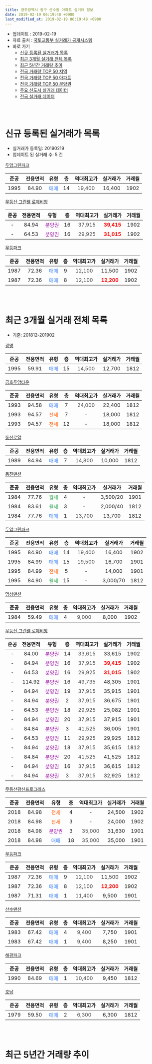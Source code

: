 ```yaml
---
title: 광주광역시 동구 산수동 아파트 실거래 정보
date: 2019-02-19 06:19:48 +0900
last_modified_at: 2019-02-19 06:19:48 +0900
---
```


* 업데이트 : 2019-02-19
* 자료 출처 : [국토교통부 실거래가 공개시스템](http://rt.molit.go.kr)
* 바로 가기
    * [신규 등록된 실거래가 목록](#신규-등록된-실거래가-목록)
    * [최근 3개월 실거래 전체 목록](#최근-3개월-실거래-전체-목록)
    * [최근 5년간 거래량 추이](#최근-5년간-거래량-추이)
    * [전국 거래량 TOP 50 지역](https://ayogom.github.io/apt-trade-info/최근-3개월-전국에서-가장-거래가-많이-발생한-지역)
    * [전국 거래량 TOP 50 아파트](https://ayogom.github.io/apt-trade-info/최근-3개월-전국에서-가장-거래가-많이-발생한-아파트)
    * [전국 거래량 TOP 50 분양권](https://ayogom.github.io/apt-trade-info/최근-3개월-전국에서-가장-거래가-많이-발생한-분양권)
    * [주요 신도시 실거래 데이터](https://ayogom.github.io/apt-trade-info/주요-신도시)
    * [전국 실거래 데이터](https://ayogom.github.io/apt-trade-info/전국)
<br>
 
<br>

# 신규 등록된 실거래가 목록
* 실거래가 등록일: 20190219
* 업데이트 된 실거래 수: 5 건


[두암그린파크](https://search.naver.com/search.naver?query=%EA%B4%91%EC%A3%BC%EA%B4%91%EC%97%AD%EC%8B%9C+%EB%8F%99%EA%B5%AC+%EC%82%B0%EC%88%98%EB%8F%99+%EB%91%90%EC%95%94%EA%B7%B8%EB%A6%B0%ED%8C%8C%ED%81%AC)

|준공|전용면적|유형|층|역대최고가|실거래가|거래월|
|:---:|:---:|:---:|:---:|:---:|:---:|:---:|
|1995|84.90|<span style="color:#4285f3">매매</span>|14|<span style="color:#444444">19,400</span>|16,400|1902|

[무등산 그린웰 로제비앙](https://search.naver.com/search.naver?query=%EA%B4%91%EC%A3%BC%EA%B4%91%EC%97%AD%EC%8B%9C+%EB%8F%99%EA%B5%AC+%EC%82%B0%EC%88%98%EB%8F%99+%EB%AC%B4%EB%93%B1%EC%82%B0+%EA%B7%B8%EB%A6%B0%EC%9B%B0+%EB%A1%9C%EC%A0%9C%EB%B9%84%EC%95%99)

|준공|전용면적|유형|층|역대최고가|실거래가|거래월|
|:---:|:---:|:---:|:---:|:---:|:---:|:---:|
|-|84.94|<span style="color:#9C11A5">분양권</span>|16|<span style="color:#444444">37,915</span>|<b><span style="color:#ff0000">39,415</span></b>|1902|
|-|64.53|<span style="color:#9C11A5">분양권</span>|16|<span style="color:#444444">29,925</span>|<b><span style="color:#ff0000">31,015</span></b>|1902|

[무등파크](https://search.naver.com/search.naver?query=%EA%B4%91%EC%A3%BC%EA%B4%91%EC%97%AD%EC%8B%9C+%EB%8F%99%EA%B5%AC+%EC%82%B0%EC%88%98%EB%8F%99+%EB%AC%B4%EB%93%B1%ED%8C%8C%ED%81%AC)

|준공|전용면적|유형|층|역대최고가|실거래가|거래월|
|:---:|:---:|:---:|:---:|:---:|:---:|:---:|
|1987|72.36|<span style="color:#4285f3">매매</span>|9|<span style="color:#444444">12,100</span>|11,500|1902|
|1987|72.36|<span style="color:#4285f3">매매</span>|8|<span style="color:#444444">12,100</span>|<b><span style="color:#ff0000">12,200</span></b>|1902|


<br>
 
<br>

# 최근 3개월 실거래 전체 목록
* 기준: 201812-201902


[광명](https://search.naver.com/search.naver?query=%EA%B4%91%EC%A3%BC%EA%B4%91%EC%97%AD%EC%8B%9C+%EB%8F%99%EA%B5%AC+%EC%82%B0%EC%88%98%EB%8F%99+%EA%B4%91%EB%AA%85)

|준공|전용면적|유형|층|역대최고가|실거래가|거래월|
|:---:|:---:|:---:|:---:|:---:|:---:|:---:|
|1995|59.91|<span style="color:#4285f3">매매</span>|15|<span style="color:#444444">14,500</span>|12,700|1812|

[금호두암타운](https://search.naver.com/search.naver?query=%EA%B4%91%EC%A3%BC%EA%B4%91%EC%97%AD%EC%8B%9C+%EB%8F%99%EA%B5%AC+%EC%82%B0%EC%88%98%EB%8F%99+%EA%B8%88%ED%98%B8%EB%91%90%EC%95%94%ED%83%80%EC%9A%B4)

|준공|전용면적|유형|층|역대최고가|실거래가|거래월|
|:---:|:---:|:---:|:---:|:---:|:---:|:---:|
|1993|94.58|<span style="color:#4285f3">매매</span>|7|<span style="color:#444444">24,000</span>|22,400|1812|
|1993|94.57|<span style="color:#ff5a00">전세</span>|7|<span style="color:#444444">-</span>|18,000|1812|
|1993|94.57|<span style="color:#ff5a00">전세</span>|12|<span style="color:#444444">-</span>|18,000|1812|

[동산로얄](https://search.naver.com/search.naver?query=%EA%B4%91%EC%A3%BC%EA%B4%91%EC%97%AD%EC%8B%9C+%EB%8F%99%EA%B5%AC+%EC%82%B0%EC%88%98%EB%8F%99+%EB%8F%99%EC%82%B0%EB%A1%9C%EC%96%84)

|준공|전용면적|유형|층|역대최고가|실거래가|거래월|
|:---:|:---:|:---:|:---:|:---:|:---:|:---:|
|1989|84.94|<span style="color:#4285f3">매매</span>|7|<span style="color:#444444">14,800</span>|10,000|1812|

[동진맨션](https://search.naver.com/search.naver?query=%EA%B4%91%EC%A3%BC%EA%B4%91%EC%97%AD%EC%8B%9C+%EB%8F%99%EA%B5%AC+%EC%82%B0%EC%88%98%EB%8F%99+%EB%8F%99%EC%A7%84%EB%A7%A8%EC%85%98)

|준공|전용면적|유형|층|역대최고가|실거래가|거래월|
|:---:|:---:|:---:|:---:|:---:|:---:|:---:|
|1984|77.76|<span style="color:#34a853">월세</span>|4|<span style="color:#444444">-</span>|3,500/20|1901|
|1984|83.61|<span style="color:#34a853">월세</span>|3|<span style="color:#444444">-</span>|2,000/40|1812|
|1984|77.76|<span style="color:#4285f3">매매</span>|1|<span style="color:#444444">13,700</span>|13,700|1812|

[두암그린파크](https://search.naver.com/search.naver?query=%EA%B4%91%EC%A3%BC%EA%B4%91%EC%97%AD%EC%8B%9C+%EB%8F%99%EA%B5%AC+%EC%82%B0%EC%88%98%EB%8F%99+%EB%91%90%EC%95%94%EA%B7%B8%EB%A6%B0%ED%8C%8C%ED%81%AC)

|준공|전용면적|유형|층|역대최고가|실거래가|거래월|
|:---:|:---:|:---:|:---:|:---:|:---:|:---:|
|1995|84.90|<span style="color:#4285f3">매매</span>|14|<span style="color:#444444">19,400</span>|16,400|1902|
|1995|84.99|<span style="color:#4285f3">매매</span>|15|<span style="color:#444444">19,500</span>|16,700|1901|
|1995|84.99|<span style="color:#ff5a00">전세</span>|5|<span style="color:#444444">-</span>|14,000|1901|
|1995|84.90|<span style="color:#34a853">월세</span>|15|<span style="color:#444444">-</span>|3,000/70|1812|

[명성맨션](https://search.naver.com/search.naver?query=%EA%B4%91%EC%A3%BC%EA%B4%91%EC%97%AD%EC%8B%9C+%EB%8F%99%EA%B5%AC+%EC%82%B0%EC%88%98%EB%8F%99+%EB%AA%85%EC%84%B1%EB%A7%A8%EC%85%98)

|준공|전용면적|유형|층|역대최고가|실거래가|거래월|
|:---:|:---:|:---:|:---:|:---:|:---:|:---:|
|1984|59.49|<span style="color:#4285f3">매매</span>|4|<span style="color:#444444">9,000</span>|8,000|1902|

[무등산 그린웰 로제비앙](https://search.naver.com/search.naver?query=%EA%B4%91%EC%A3%BC%EA%B4%91%EC%97%AD%EC%8B%9C+%EB%8F%99%EA%B5%AC+%EC%82%B0%EC%88%98%EB%8F%99+%EB%AC%B4%EB%93%B1%EC%82%B0+%EA%B7%B8%EB%A6%B0%EC%9B%B0+%EB%A1%9C%EC%A0%9C%EB%B9%84%EC%95%99)

|준공|전용면적|유형|층|역대최고가|실거래가|거래월|
|:---:|:---:|:---:|:---:|:---:|:---:|:---:|
|-|84.00|<span style="color:#9C11A5">분양권</span>|14|<span style="color:#444444">33,615</span>|33,615|1902|
|-|84.94|<span style="color:#9C11A5">분양권</span>|16|<span style="color:#444444">37,915</span>|<b><span style="color:#ff0000">39,415</span></b>|1902|
|-|64.53|<span style="color:#9C11A5">분양권</span>|16|<span style="color:#444444">29,925</span>|<b><span style="color:#ff0000">31,015</span></b>|1902|
|-|114.92|<span style="color:#9C11A5">분양권</span>|16|<span style="color:#444444">49,735</span>|48,305|1901|
|-|84.94|<span style="color:#9C11A5">분양권</span>|19|<span style="color:#444444">37,915</span>|35,915|1901|
|-|84.94|<span style="color:#9C11A5">분양권</span>|2|<span style="color:#444444">37,915</span>|36,675|1901|
|-|64.53|<span style="color:#9C11A5">분양권</span>|18|<span style="color:#444444">29,925</span>|25,082|1901|
|-|84.94|<span style="color:#9C11A5">분양권</span>|20|<span style="color:#444444">37,915</span>|37,915|1901|
|-|84.84|<span style="color:#9C11A5">분양권</span>|3|<span style="color:#444444">41,525</span>|36,005|1901|
|-|64.53|<span style="color:#9C11A5">분양권</span>|11|<span style="color:#444444">29,925</span>|29,925|1812|
|-|84.94|<span style="color:#9C11A5">분양권</span>|18|<span style="color:#444444">37,915</span>|35,615|1812|
|-|84.84|<span style="color:#9C11A5">분양권</span>|20|<span style="color:#444444">41,525</span>|41,525|1812|
|-|84.94|<span style="color:#9C11A5">분양권</span>|16|<span style="color:#444444">37,915</span>|36,615|1812|
|-|84.94|<span style="color:#9C11A5">분양권</span>|3|<span style="color:#444444">37,915</span>|32,925|1812|

[무등산광신프로그레스](https://search.naver.com/search.naver?query=%EA%B4%91%EC%A3%BC%EA%B4%91%EC%97%AD%EC%8B%9C+%EB%8F%99%EA%B5%AC+%EC%82%B0%EC%88%98%EB%8F%99+%EB%AC%B4%EB%93%B1%EC%82%B0%EA%B4%91%EC%8B%A0%ED%94%84%EB%A1%9C%EA%B7%B8%EB%A0%88%EC%8A%A4)

|준공|전용면적|유형|층|역대최고가|실거래가|거래월|
|:---:|:---:|:---:|:---:|:---:|:---:|:---:|
|2018|84.98|<span style="color:#ff5a00">전세</span>|4|<span style="color:#444444">-</span>|24,500|1902|
|2018|84.98|<span style="color:#ff5a00">전세</span>|3|<span style="color:#444444">-</span>|24,000|1902|
|2018|84.98|<span style="color:#9C11A5">분양권</span>|3|<span style="color:#444444">35,000</span>|31,630|1901|
|2018|84.98|<span style="color:#4285f3">매매</span>|18|<span style="color:#444444">35,000</span>|35,000|1901|

[무등파크](https://search.naver.com/search.naver?query=%EA%B4%91%EC%A3%BC%EA%B4%91%EC%97%AD%EC%8B%9C+%EB%8F%99%EA%B5%AC+%EC%82%B0%EC%88%98%EB%8F%99+%EB%AC%B4%EB%93%B1%ED%8C%8C%ED%81%AC)

|준공|전용면적|유형|층|역대최고가|실거래가|거래월|
|:---:|:---:|:---:|:---:|:---:|:---:|:---:|
|1987|72.36|<span style="color:#4285f3">매매</span>|9|<span style="color:#444444">12,100</span>|11,500|1902|
|1987|72.36|<span style="color:#4285f3">매매</span>|8|<span style="color:#444444">12,100</span>|<b><span style="color:#ff0000">12,200</span></b>|1902|
|1987|71.31|<span style="color:#4285f3">매매</span>|1|<span style="color:#444444">11,400</span>|9,500|1901|

[산수맨션](https://search.naver.com/search.naver?query=%EA%B4%91%EC%A3%BC%EA%B4%91%EC%97%AD%EC%8B%9C+%EB%8F%99%EA%B5%AC+%EC%82%B0%EC%88%98%EB%8F%99+%EC%82%B0%EC%88%98%EB%A7%A8%EC%85%98)

|준공|전용면적|유형|층|역대최고가|실거래가|거래월|
|:---:|:---:|:---:|:---:|:---:|:---:|:---:|
|1983|67.42|<span style="color:#4285f3">매매</span>|4|<span style="color:#444444">9,400</span>|7,750|1901|
|1983|67.42|<span style="color:#4285f3">매매</span>|1|<span style="color:#444444">9,400</span>|8,250|1901|

[해광파크](https://search.naver.com/search.naver?query=%EA%B4%91%EC%A3%BC%EA%B4%91%EC%97%AD%EC%8B%9C+%EB%8F%99%EA%B5%AC+%EC%82%B0%EC%88%98%EB%8F%99+%ED%95%B4%EA%B4%91%ED%8C%8C%ED%81%AC)

|준공|전용면적|유형|층|역대최고가|실거래가|거래월|
|:---:|:---:|:---:|:---:|:---:|:---:|:---:|
|1990|84.69|<span style="color:#4285f3">매매</span>|1|<span style="color:#444444">10,400</span>|9,450|1812|

[호남](https://search.naver.com/search.naver?query=%EA%B4%91%EC%A3%BC%EA%B4%91%EC%97%AD%EC%8B%9C+%EB%8F%99%EA%B5%AC+%EC%82%B0%EC%88%98%EB%8F%99+%ED%98%B8%EB%82%A8)

|준공|전용면적|유형|층|역대최고가|실거래가|거래월|
|:---:|:---:|:---:|:---:|:---:|:---:|:---:|
|1979|59.50|<span style="color:#4285f3">매매</span>|2|<span style="color:#444444">6,300</span>|6,300|1812|


<br>
 
<br>

# 최근 5년간 거래량 추이


<div style="width:100%;">
    <canvas id="deal_progress" height="200"></canvas>
</div>

<script>
new Chart(document.getElementById("deal_progress"), {
    type: 'line',
    data: {
        labels: ['201402','201403','201404','201405','201406','201407','201408','201409','201410','201411','201412','201501','201502','201503','201504','201505','201506','201507','201508','201509','201510','201511','201512','201601','201602','201603','201604','201605','201606','201607','201608','201609','201610','201611','201612','201701','201702','201703','201704','201705','201706','201707','201708','201709','201710','201711','201712','201801','201802','201803','201804','201805','201806','201807','201808','201809','201810','201811','201812','201901','201902'],
        datasets: [{
            label: '매매',
            pointRadius: 1,
            data: [10, 9, 13, 7, 13, 12, 7, 11, 14, 12, 9, 10, 18, 9, 7, 7, 16, 22, 3, 5, 4, 5, 9, 8, 4, 11, 6, 3, 7, 3, 8, 5, 11, 5, 7, 7, 4, 13, 12, 5, 8, 8, 3, 5, 10, 13, 7, 26, 19, 38, 24, 22, 20, 22, 37, 27, 27, 22, 11, 12, 7],
            borderColor: "rgba(255, 201, 14, 1)",
            backgroundColor: "rgba(255, 201, 14, 0.5)",
            fill: false,
            lineTension: 0
        },{
            label: '전월세',
            pointRadius: 1,
            data: [1, 1, 1, 3, 0, 0, 2, 4, 0, 1, 1, 1, 2, 0, 3, 3, 1, 4, 1, 3, 4, 1, 2, 1, 1, 3, 1, 2, 5, 3, 0, 1, 1, 4, 1, 4, 0, 4, 4, 1, 0, 2, 1, 3, 2, 7, 1, 17, 17, 23, 4, 10, 3, 8, 6, 8, 8, 4, 4, 2, 2],
            borderColor: "rgba(0, 141, 185, 1)",
            backgroundColor: "rgba(0, 141, 185, 0.5)",
            fill: false,
            lineTension: 0
        }
        ]
    },
    options: {
        responsive: true,
        title: {
            display: false
        },
        tooltips: {
            mode: 'index',
            intersect: false
        },
        hover: {
            mode: 'nearest',
            intersect: true
        },
        scales: {
            xAxes: [{
                display: true,
                scaleLabel: {
                    display: true,
                    labelString: '년/월'
                }
            }],
            yAxes: [{
                display: true,
                ticks: {
                    suggestedMin: 0,
                },
                scaleLabel: {
                    display: true,
                    labelString: '실거래 수'
                }
            }]
        }
    }
});

</script>


<br>
 
<br>

